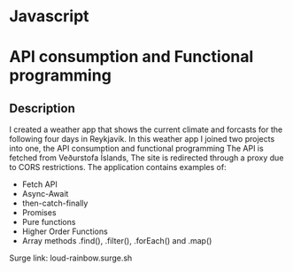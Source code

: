 ﻿# Javascript 
# API consumption and Functional programming

## Description

I created a weather app that shows the current climate and forcasts for 
the following four days in Reykjavík.
In this weather app I joined two projects into one, the API consumption 
and functional programming
The API is fetched from Veðurstofa Íslands, The site is redirected through 
a proxy due to CORS restrictions. The application contains examples of:

- Fetch API
- Async-Await
- then-catch-finally
- Promises
- Pure functions
- Higher Order Functions
- Array methods .find(), .filter(), .forEach() and .map()

Surge link: loud-rainbow.surge.sh
